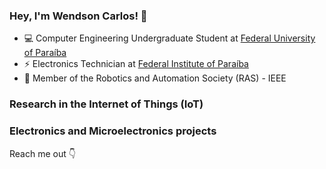 ### Hey, I'm Wendson Carlos! 👋

- 💻 Computer Engineering Undergraduate Student at [Federal University of Paraíba](https://www.ufpb.br)
- ⚡ Electronics Technician at [Federal Institute of Paraíba](https://www.ifpb.edu.br)
- 🤖 Member of the Robotics and Automation Society (RAS) - IEEE

### Research in the Internet of Things (IoT)


### Electronics and Microelectronics projects

Reach me out 👇
